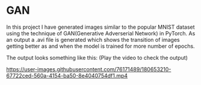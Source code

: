 # GAN

In this project I have generated images similar to the popular MNIST dataset using the technique of GAN(Generative Adverserial Network) in PyTorch.
As an output a .avi file is generated which shows the transition of images getting better as and when the model is trained for more number of epochs.

The output looks something like this:
(Play the video to check the output)

https://user-images.githubusercontent.com/76171489/180653210-67722ced-560a-4154-ba50-8e4040754df1.mp4


